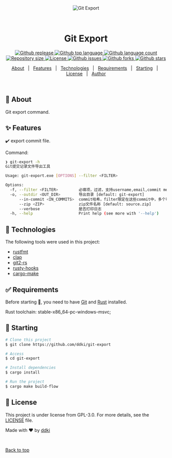 <div align="center" id="top"> 
  <img src="./.github/app.gif" alt="Git Export" />

&#xa0;

  <!-- <a href="https://gitexport.netlify.app">Demo</a> -->
</div>

<h1 align="center">Git Export</h1>

<p align="center">
  <a href="https://github.com/ddki/git-export/releases">
    <img alt="Github replease" src="https://img.shields.io/github/release/ddki/git-export">
  </a>

  <a href="#">
    <img alt="Github top language" src="https://img.shields.io/github/languages/top/ddki/git-export">
  </a>

  <a href="#">
    <img alt="Github language count" src="https://img.shields.io/github/languages/count/ddki/git-export">
  </a>

  <a href="#">
    <img alt="Repository size" src="https://img.shields.io/github/repo-size/ddki/git-export">
  </a>

  <a href="https://github.com/ddki/git-export/blob/master/LICENSE">
    <img alt="License" src="https://img.shields.io/github/license/ddki/git-export">
  </a>

  <a href="https://github.com/ddki/git-export/issues">
    <img alt="Github issues" src="https://img.shields.io/github/issues/ddki/git-export" />
  </a>

  <a href="https://github.com/ddki/git-export/forks">
    <img alt="Github forks" src="https://img.shields.io/github/forks/ddki/git-export" />
  </a>

  <a href="https://github.com/ddki/git-export/stargazers">
    <img alt="Github stars" src="https://img.shields.io/github/stars/ddki/git-export" />
  </a>
</p>

<!-- Status -->

<!-- <h4 align="center">
	🚧  Git Export 🚀 Under construction...  🚧
</h4>

<hr> -->

<p align="center">
  <a href="#dart-about">About</a> &#xa0; | &#xa0; 
  <a href="#sparkles-features">Features</a> &#xa0; | &#xa0;
  <a href="#rocket-technologies">Technologies</a> &#xa0; | &#xa0;
  <a href="#white_check_mark-requirements">Requirements</a> &#xa0; | &#xa0;
  <a href="#checkered_flag-starting">Starting</a> &#xa0; | &#xa0;
  <a href="#memo-license">License</a> &#xa0; | &#xa0;
  <a href="https://github.com/ddki" target="_blank">Author</a>
</p>

<br>

## :dart: About

Git export command.

## :sparkles: Features

:heavy_check_mark: export commit file.

Command:

```sh
❯ git-export -h
Git提交记录文件导出工具

Usage: git-export.exe [OPTIONS] --filter <FILTER>

Options:
  -f, --filter <FILTER>         必填项，过滤，支持username,email,commit message...
  -o, --outdir <OUT_DIR>        导出目录 [default: git-export]
      --in-commit <IN_COMMITS>  commit哈希，filter限定在这些commit中，多个可以使用逗号分隔
      --zip <ZIP>               zip文件名称 [default: source.zip]
      --verbose                 是否打印日志
  -h, --help                    Print help (see more with '--help')
```

## :rocket: Technologies

The following tools were used in this project:

- [rustfmt](https://github.com/rust-lang/rustfmt)
- [clap](https://github.com/clap-rs/clap)
- [git2-rs](https://github.com/rust-lang/git2-rs)
- [rusty-hooks](https://github.com/rusty-hook)
- [cargo-make](https://sagiegurari.github.io/cargo-make/)

## :white_check_mark: Requirements

Before starting :checkered_flag:, you need to have [Git](https://git-scm.com) and [Rust](https://www.rust-lang.org/) installed.

Rust toolchain: stable-x86_64-pc-windows-msvc;

## :checkered_flag: Starting

```bash
# Clone this project
$ git clone https://github.com/ddki/git-export

# Access
$ cd git-export

# Install dependencies
$ cargo install

# Run the project
$ cargo make build-flow

```

## :memo: License

This project is under license from GPL-3.0. For more details, see the [LICENSE](LICENSE) file.

Made with :heart: by <a href="https://github.com/ddki" target="_blank">ddki</a>

&#xa0;

<a href="#top">Back to top</a>
